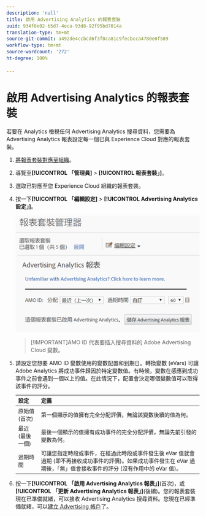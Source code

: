 ```yaml
---
description: 'null'
title: 啟用 Advertising Analytics 的報表套裝
uuid: 934f0e02-b5d7-4eca-93d8-92f95bd7014a
translation-type: tm+mt
source-git-commit: a492de4ccbcd6f3f8ca81c9fecbcca4780e0f589
workflow-type: tm+mt
source-wordcount: '272'
ht-degree: 100%

---
```



# 啟用 Advertising Analytics 的報表套裝

若要在 Analytics 檢視任何 Advertising Analytics 搜尋資料，您需要為 Advertising Analytics 報表設定每一個已與 Experience Cloud 對應的報表套裝。

1. [將報表套裝對應至組織](https://docs.adobe.com/content/help/zh-Hant/core-services/interface/about-core-services/report-suite-mapping.html)。
1. 導覽至&#x200B;**[!UICONTROL 「管理員]** > **[!UICONTROL 報表套裝」]**。

1. 選取已對應至您 Experience Cloud 組織的報表套裝。
1. 按一下&#x200B;**[!UICONTROL 「編輯設定]** > **[!UICONTROL Advertising Analytics 設定」]**。

   ![報表](assets/aa_reporting.png)

   >[!IMPORTANT]AMO ID 代表要插入搜尋資料的 Adobe Advertising Cloud 變數。

1. 請設定您想要 AMO ID 變數使用的變數配置和到期日。轉換變數 (eVars) 可讓 Adobe Analytics 將成功事件歸因於特定變數值。有時候，變數在感應到成功事件之前會遇到一個以上的值。在此情況下，配置會決定哪個變數值可以取得該事件的評分。

   | 設定 | 定義 |
   |--- |--- |
   | 原始值 (首次) | 第一個顯示的值擁有完全分配評價，無論該變數後續的值為何。 |
   | 最近 (最後一個) | 最後一個顯示的值擁有成功事件的完全分配評價，無論先前引發的變數為何。 |
   | 過期時間 | 可讓您指定時段或事件，在經過此時段或事件發生後 eVar 值就會過期 (即不再接收成功事件的評價)。如果成功事件發生在 eVar 過期後，「無」值會接收事件的評分 (沒有作用中的 eVar 值)。 |

1. 按一下&#x200B;**[!UICONTROL 「啟用 Advertising Analytics 報表」]**(首次)，或&#x200B;**[!UICONTROL 「更新 Advertising Analytics 報表」]**(後續)。您的報表套裝現在已準備就緒，可以接收 Advertising Analytics 搜尋資料。您現在已經準備就緒，可以[建立 Advertising 帳戶](/help/integrate/c-advertising-analytics/c-adanalytics-workflow/aa-create-ad-account.md)了。

